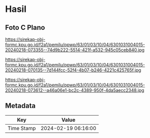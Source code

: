 # Hasil

## Foto C Plano

https://sirekap-obj-formc.kpu.go.id/f2a1/pemilu/ppwp/63/01/03/10/04/6301031004015-20240218-073355--74d9b222-5514-421f-a532-945c05ceb840.jpg

https://sirekap-obj-formc.kpu.go.id/f2a1/pemilu/ppwp/63/01/03/10/04/6301031004015-20240218-070135--7d144fcc-52f4-4b07-b246-4221c425765f.jpg

https://sirekap-obj-formc.kpu.go.id/f2a1/pemilu/ppwp/63/01/03/10/04/6301031004015-20240218-073612--a46a06e1-bc2c-4389-950f-4da5aecc2348.jpg


## Metadata

| Key        | Value               |
| ---------- | ------------------- |
| Time Stamp | 2024-02-19 06:16:00 |



